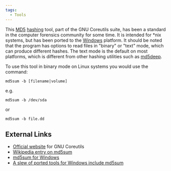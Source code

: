 ```yaml
---
tags:
  - Tools
---
```

This [MD5](md5.md) [hashing](hashing.md) tool, part of
the GNU Coreutils suite, has been a standard in the computer forensics
community for some time. It is intended for \*nix systems, but has been
ported to the [Windows](windows.md) platform. It should be noted
that the program has options to read files in "binary" or "text" mode,
which can produce different hashes. The text mode is the default on most
platforms, which is different from other hashing utilities such as
[md5deep](md5deep.md).

To use this tool in binary mode on Linux systems you would use the
command:

`md5sum -b [filename|volume]`

e.g.

`md5sum -b /dev/sda`

or

`md5sum -b file.dd`

## External Links

- [Official website](http://www.gnu.org/software/coreutils/) for GNU
  Coreutils
- [Wikipedia entry on md5sum](https://en.wikipedia.org/wiki/Md5sum)
- [md5sum for Windows](http://www.etree.org/md5com.html)
- [A slew of ported tools for Windows include
  md5sum](https://unxutils.sourceforge.net/)
